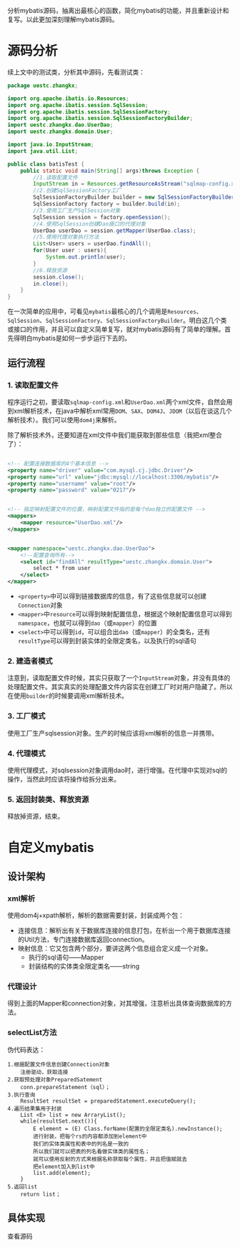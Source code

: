 分析mybatis源码，抽离出最核心的函数，简化mybatis的功能，并且重新设计和复写。以此更加深刻理解mybatis源码。

# 源码分析

续上文中的测试类，分析其中源码，先看测试类：

```java
package uestc.zhangkx;

import org.apache.ibatis.io.Resources;
import org.apache.ibatis.session.SqlSession;
import org.apache.ibatis.session.SqlSessionFactory;
import org.apache.ibatis.session.SqlSessionFactoryBuilder;
import uestc.zhangkx.dao.UserDao;
import uestc.zhangkx.domain.User;

import java.io.InputStream;
import java.util.List;

public class batisTest {
    public static void main(String[] args)throws Exception {
        //1.读取配置文件
        InputStream in = Resources.getResourceAsStream("sqlmap-config.xml");
        //2.创建SqlSessionFactory工厂
        SqlSessionFactoryBuilder builder = new SqlSessionFactoryBuilder();
        SqlSessionFactory factory = builder.build(in);
        //3.使用工厂生产SqlSession对象
        SqlSession session = factory.openSession();
        //4.使用SqlSession创建Dao接口的代理对象
        UserDao userDao = session.getMapper(UserDao.class);
        //5.使用代理对象执行方法
        List<User> users = userDao.findAll();
        for(User user : users){
            System.out.println(user);
        }
        //6.释放资源
        session.close();
        in.close();
    }
}
```

在一次简单的应用中，可看见`mybatis`最核心的几个调用是`Resources`、`SqlSession`、`SqlSessionFactory`、`SqlSessionFactoryBuilder`。明白这几个类或接口的作用，并且可以自定义简单复写，就对mybatis源码有了简单的理解。首先得明白mybatis是如何一步步运行下去的。

## 运行流程

### 1. 读取配置文件

程序运行之初，要读取`sqlmap-config.xml`和`UserDao.xml`两个xml文件，自然会用到xml解析技术，在java中解析xml常用`DOM`、`SAX`、`DOM4J`、`JDOM`（以后在谈这几个解析技术）。我们可以使用`dom4j`来解析。

除了解析技术外，还要知道在xml文件中我们能获取到那些信息（我把xml整合了）：

```xml

<!-- 配置连接数据库的4个基本信息 -->
<property name="driver" value="com.mysql.cj.jdbc.Driver"/>
<property name="url" value="jdbc:mysql://localhost:3306/mybatis"/>
<property name="username" value="root"/>
<property name="password" value="0217"/>


<!-- 指定映射配置文件的位置，映射配置文件指的是每个dao独立的配置文件 -->
<mappers>
    <mapper resource="UserDao.xml"/>
</mappers>


<mapper namespace="uestc.zhangkx.dao.UserDao">
    <!--配置查询所有-->
    <select id="findAll" resultType="uestc.zhangkx.domain.User">
        select * from user
    </select>
</mapper>
```

- `<property>`中可以得到链接数据库的信息，有了这些信息就可以创建`Connection`对象
- `<mapper>`中`resource`可以得到映射配置信息，根据这个映射配置信息可以得到`namespace`，也就可以得到`dao`（或`mapper`）的位置
- `<select>`中可以得到`id`，可以组合出`dao`（或`mapper`）的全类名，还有`resultType`可以得到封装实体的全限定类名，以及执行的sql语句

### 2. 建造者模式

注意到，读取配置文件时候，其实只获取了一个`InputStream`对象，并没有具体的处理配置文件。其实真实的处理配置文件内容实在创建工厂时对用户隐藏了。所以在使用`builder`的时候要调用xml解析技术。

### 3. 工厂模式

使用工厂生产sqlsession对象。生产的时候应该将xml解析的信息一并携带。

### 4. 代理模式

使用代理模式，对sqlsession对象调用dao时，进行增强。在代理中实现对sql的操作，当然此时应该将操作给拆分出来。

### 5. 返回封装类、释放资源

释放掉资源，结束。

# 自定义mybatis

## 设计架构

### xml解析

使用dom4j+xpath解析，解析的数据需要封装，封装成两个包：

- 连接信息：解析出有关于数据库连接的信息打包，在析出一个用于数据库连接的Util方法，专门连接数据库返回connection。
- 映射信息：它又包含两个部分，要讲这两个信息组合定义成一个对象。
  - 执行的sql语句——Mapper
  - 封装结构的实体类全限定类名——string

### 代理设计

得到上面的Mapper和connection对象，对其增强，注意析出具体查询数据库的方法。

### selectList方法

伪代码表达：

```
1.根据配置文件信息创建Connection对象
	注册驱动，获取连接
2.获取预处理对象PreparedSatement
 	conn.prepareStatement（sql）；
3.执行查询
	ResultSet resultSet = preparedStatement.executeQuery();
4.遍历结果集用于封装
	List <E> list = new ArraryList();
	while(resultSet.next()){
        E element = (E) Class.forName(配置的全限定类名).newInstance();
        进行封装，把每个rs的内容都添加到element中
        我们的实体类属性和表中的列名是一致的
        所以我们就可以把表的列名看做实体类的属性名；
        就可以使用反射的方式来根据名称获取每个属性，并且把值赋就去
        把element加入到list中
        list.add(element);
	}
5.返回list
	return list；
```

## 具体实现

查看源码
